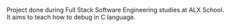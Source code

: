 Project done during Full Stack Software Engineering studies at ALX School. It aims to teach how to debug in C language.
